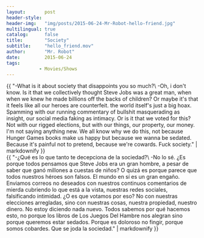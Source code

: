 ```yaml
---
layout:       post
header-style: 
header-img:   "img/posts/2015-06-24-Mr-Robot-hello-friend.jpg"
multilingual: true
catalog:      false
title:        "Society"
subtitle:     "hello_friend.mov"
author:       "Mr. Robot"
date:         2015-06-24 
tags:
            - Movies/Shows
---
```


<div class="en post-container">
    {{ "-What is it about society that disappoints you so much?\
        -Oh, i don't know. Is it that we collectively thought Steve Jobs was a great man, when when we knew he made billions off the backs of children? Or maybe it's that it feels like all our heroes are counterfeit. the world itself's just a big hoax. Spamming with our running commentary of bullshit masquerading as insight, our social media faking as intimacy. Or is it that we voted for this? Not with our rigged elections, but with our things, our property, our money. I'm not saying anything new. We all know why we do this, not because Hunger Games books make us happy but because we wanna be sedated. Because it's painful not to pretend, because we're cowards. Fuck society." | markdownify }}
</div>

<div class="es post-container">
    {{ "-¿Qué es lo que tanto te decepciona de la sociedad?\
        -No lo sé. ¿Es porque todos pensamos que Steve Jobs era un gran hombre, a pesar de saber que ganó millones a cuestas de niños? O quizá es porque parece que todos nuestros héroes son falsos. El mundo en sí es un gran engaño. Enviamos correos no deseados con nuestros continuos comentarios de mierda cubriendo lo que está a la vista, nuestras redes sociales, falsificando intimidad. ¿O es que votamos por eso? No con nuestras elecciones arregladas, sino con nuestras cosas, nuestra propiedad, nuestro dinero. No estoy diciendo nada nuevo. Todos sabemos por qué hacemos esto, no porque los libros de Los Juegos Del Hambre nos alegran sino porque queremos estar sedados. Porque es doloroso no fingir, porque somos cobardes. Que se joda la sociedad." | markdownify }}
</div>
